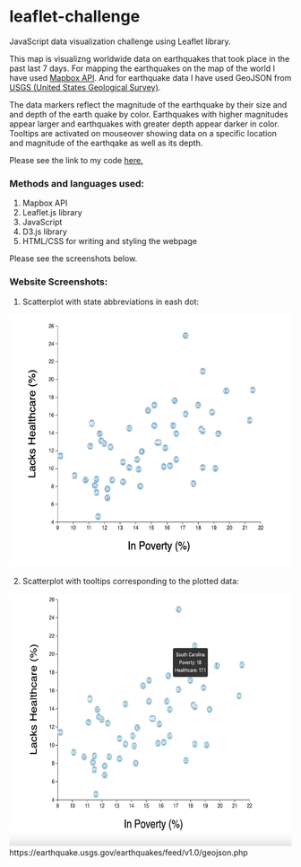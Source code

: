 # leaflet-challenge
JavaScript data visualization challenge using Leaflet library.

This map is visualizng worldwide data on earthquakes that took place in the past last 7 days. 
For mapping the earthquakes on the map of the world I have used [Mapbox API](https://www.mapbox.com/). And for earthquake data I have used GeoJSON from [USGS (United States Geological Survey)](https://earthquake.usgs.gov/earthquakes/feed/v1.0/geojson.php).

The data markers reflect the magnitude of the earthquake by their size and and depth of the earth quake by color. Earthquakes with higher magnitudes appear larger and earthquakes with greater depth appear darker in color. Tooltips are activated on mouseover showing data on a specific location and magnitude of the earthqake as well as its depth.

Please see the link to my code [here.](https://github.com/nadiarichards/leaflet-challenge/blob/main/Leaflet-Step-1/static/js/logic.js)

### Methods and languages used:

1. Mapbox API
2. Leaflet.js library
3. JavaScript
4. D3.js library
5. HTML/CSS for writing and styling the webpage

Please see the screenshots below.

### Website Screenshots:

1. Scatterplot with state abbreviations in eash dot:
<img src="https://github.com/nadiarichards/D3-challenge/blob/main/D3_data_journalism/images/D3_with_labels.png" width="600" height="450">

2. Scatterplot with tooltips corresponding to the plotted data:
<img src="https://github.com/nadiarichards/D3-challenge/blob/main/D3_data_journalism/images/D3_with_tooltips.png" width="600" height="450">
https://earthquake.usgs.gov/earthquakes/feed/v1.0/geojson.php
